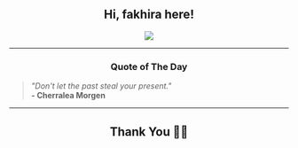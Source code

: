 <h2 align="center"> Hi, fakhira here!</h2>

<p align="center">
<a href="https://github.com/fakhiralkda" alt="github streak"><img src="https://dvst-streak.herokuapp.com/?user=fakhiralkda&theme=tokyonight&fire=DD472C"></a>
</p>

<hr>
<h3 align="center">Quote of The Day</h3>
<p align="center">
<blockquote>
<i>"Don't let the past steal your present."</i>
<br>
<b>- Cherralea Morgen</b>
</blockquote>
</p>


<hr>
<h2 align="center">Thank You 🙏🏼</h2>
